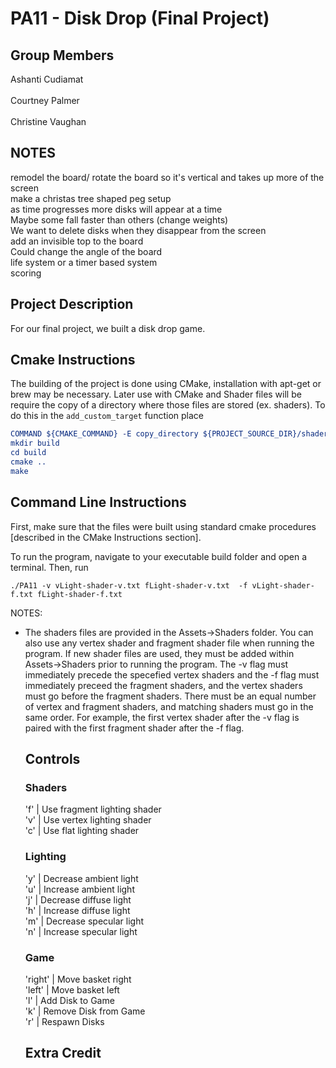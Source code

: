 # PA11 - Disk Drop (Final Project)
<!-- comment format for markdown-->
## Group Members
Ashanti Cudiamat<br/><br/>
Courtney Palmer<br/><br/>
Christine Vaughan

## NOTES
remodel the board/ rotate the board so it's vertical and takes up more of the screen<br/>
make a christas tree shaped peg setup <br/>
as time progresses more disks will appear at a time<br/>
Maybe some fall faster than others (change weights)<br/>
We want to delete disks when they disappear from the screen<br/> 
add an invisible top to the board<br/>
Could change the angle of the board<br/>
life system or a timer based system<br/>
scoring<br/>

## Project Description
For our final project, we built a disk drop game.

## Cmake Instructions
The building of the project is done using CMake, installation with apt-get or brew may be necessary. Later use with CMake and Shader files will be require the copy of a directory where those files are stored (ex. shaders). To do this in the ```add_custom_target``` function place 
```cmake
COMMAND ${CMAKE_COMMAND} -E copy_directory ${PROJECT_SOURCE_DIR}/shaders/ ${CMAKE_CURRENT_BINARY_DIR}/shaders
mkdir build
cd build
cmake ..
make
```

## Command Line Instructions
First, make sure that the files were built using standard cmake procedures [described in the CMake Instructions section].

To run the program, navigate to your executable build folder and open a terminal. Then, run
```
./PA11 -v vLight-shader-v.txt fLight-shader-v.txt  -f vLight-shader-f.txt fLight-shader-f.txt
```
NOTES: 
<ul>
<li>The shaders files are provided in the Assets->Shaders folder. You can also use any vertex shader and fragment shader file when running the program. If new shader files are used, they must be added within Assets->Shaders prior to running the program. The -v flag must immediately precede the specefied vertex shaders and the -f flag must immediately preceed the fragment shaders, and the vertex shaders must go before the fragment shaders. There must be an equal number of vertex and fragment shaders, and matching shaders must go in the same order. For example, the first vertex shader after the -v flag is paired with the first fragment shader after the -f flag.</li>
<!--<li>There are several .obj and .mtl files provided within the Assets->Models folder. You may use any .obj and .mtl file as long as it has been placed inside the Assets->Models folder.The name of the desired .obj file must be added in the appropriate place in the config file to be added to the program.</li>
<li>There are several textures provided within the Assets->Textures folder. You may use any image file as long as it has been placed inside the Assets->Textures folder.The name of the desired texture must be added in the appropriate place in the config file to be added to the program.</li>
</ul>-->

## Controls

### Shaders
'f'      | Use fragment lighting shader<br/>
'v'      | Use vertex lighting shader<br/>
'c'      | Use flat lighting shader<br/>

### Lighting
'y'      | Decrease ambient light <br/>
'u'      | Increase ambient light<br/>
'j'      | Decrease diffuse light <br/>
'h'      | Increase diffuse light<br/>
'm'      | Decrease specular light <br/>
'n'      | Increase specular light<br/>

### Game
'right'  | Move basket right<br/>
'left'   | Move basket left<br/>
'l'      | Add Disk to Game<br/>
'k'      | Remove Disk from Game<br/>
'r'      | Respawn Disks<br/>

<!--### Pinball Controls
'p'/'e'  | Right Paddle<br/>
'i'/'q'	 | Left Paddle<br/>
'o'	     | Trigger Plunger - hold o to pull back further<br/>
'r'	     | Reset Game<br/>
't'	     | Top Down Camera view<br/>
'z'	     | Default Camera view<br/>
'x'	     | Follow Ball<br/>-->

## Extra Credit

